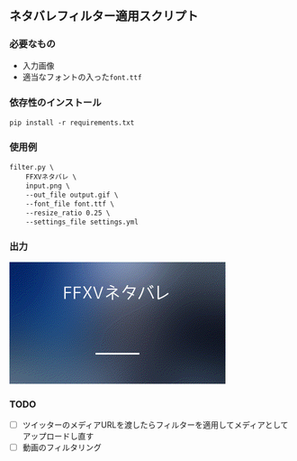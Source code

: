 ## ネタバレフィルター適用スクリプト


### 必要なもの
- 入力画像
- 適当なフォントの入った`font.ttf`


### 依存性のインストール
```
pip install -r requirements.txt
```


### 使用例
```
filter.py \
    FFXVネタバレ \
    input.png \
    --out_file output.gif \
    --font_file font.ttf \
    --resize_ratio 0.25 \
    --settings_file settings.yml
```

### 出力
![](examples/output.gif)

### TODO
- [ ] ツイッターのメディアURLを渡したらフィルターを適用してメディアとしてアップロードし直す
- [ ] 動画のフィルタリング
